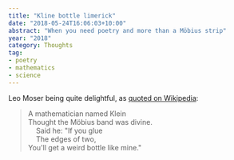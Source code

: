 ```yaml
---
title: "Kline bottle limerick"
date: "2018-05-24T16:06:03+10:00"
abstract: "When you need poetry and more than a Möbius strip"
year: "2018"
category: Thoughts
tag:
- poetry
- mathematics
- science 
---
```

Leo Moser being quite delightful, as [quoted on Wikipedia]:

> A mathematician named Klein  
> Thought the Möbius band was divine.  
> &nbsp;&nbsp;&nbsp;&nbsp;Said he: "If you glue  
> &nbsp;&nbsp;&nbsp;&nbsp;The edges of two,  
> You'll get a weird bottle like mine."

[quoted on Wikipedia]: https://en.wikipedia.org/wiki/Klein_bottle#Properties

